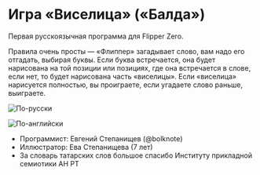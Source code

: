 # Игра «Виселица» («Балда»)
Первая русскоязычная программа для Flipper Zero.

Правила очень просты — «Флиппер» загадывает слово, вам надо его отгадать, выбирая буквы. Если буква встречается, она будет нарисована на той позиции или позициях,
где она встречается в слове, если нет, то будет нарисована часть «виселицы». Если «виселица» нарисуется полностью, вы проиграете, если угадаете слово раньше, выиграете.

![По-русски](https://github.com/bolknote/Flipper-Zero-Hangman-Game/assets/392509/a95ea4a0-d9b3-421d-bc0a-eabe00a6c6ff)

![По-английски](https://github.com/bolknote/Flipper-Zero-Hangman-Game/assets/392509/7c33ba65-9e0f-42a4-92bd-b3801c03aef4)

* Программист: Евгений Степанищев (@bolknote)
* Иллюстратор: Ева Степанищева (7 лет)
* За словарь татарских слов большое спасибо Институту прикладной семиотики АН РТ